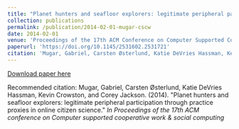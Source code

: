 ```yaml
---
title: "Planet hunters and seafloor explorers: legitimate peripheral participation through practice proxies in online citizen science"
collection: publications
permalink: /publication/2014-02-01-mugar-cscw
date: 2014-02-01
venue: 'Proceedings of the 17th ACM Conference on Computer Supported Cooperative Work &amp; Social Computing'
paperurl: 'https://doi.org/10.1145/2531602.2531721'
citation: 'Mugar, Gabriel, Carsten Østerlund, Katie DeVries Hassman, Kevin Crowston, and Corey Jackson. (2014). &quot;Planet hunters and seafloor explorers: legitimate peripheral participation through practice proxies in online citizen science.&quot; <i>In Proceedings of the 17th ACM conference on Computer supported cooperative work &amp; social computing</i>'
---
```

[Download paper here](https://doi.org/10.1145/2531602.2531721)

Recommended citation: Mugar, Gabriel, Carsten Østerlund, Katie DeVries Hassman, Kevin Crowston, and Corey Jackson. (2014). "Planet hunters and seafloor explorers: legitimate peripheral participation through practice proxies in online citizen science." <i>In Proceedings of the 17th ACM conference on Computer supported cooperative work & social computing</i>